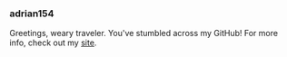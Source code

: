 ### adrian154

Greetings, weary traveler. You've stumbled across my GitHub! For more info, check out my [site](https://adrian154.github.io).
